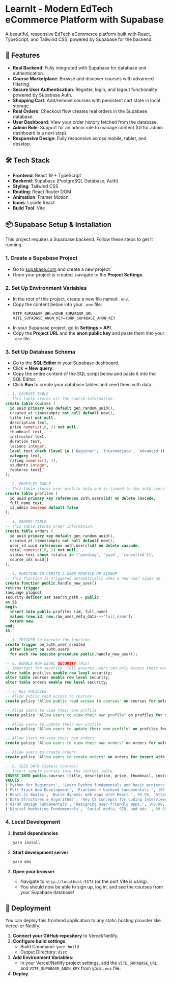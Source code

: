 # LearnIt - Modern EdTech eCommerce Platform with Supabase

A beautiful, responsive EdTech eCommerce platform built with React, TypeScript, and Tailwind CSS, powered by Supabase for the backend.

## 🚀 Features

- **Real Backend**: Fully integrated with Supabase for database and authentication.
- **Course Marketplace**: Browse and discover courses with advanced filtering.
- **Secure User Authentication**: Register, login, and logout functionality powered by Supabase Auth.
- **Shopping Cart**: Add/remove courses with persistent cart state in local storage.
- **Real Orders**: Checkout flow creates real orders in the Supabase database.
- **User Dashboard**: View your order history fetched from the database.
- **Admin Role**: Support for an admin role to manage content (UI for admin dashboard is a next step).
- **Responsive Design**: Fully responsive across mobile, tablet, and desktop.

## 🛠 Tech Stack

- **Frontend**: React 19 + TypeScript
- **Backend**: Supabase (PostgreSQL Database, Auth)
- **Styling**: Tailwind CSS
- **Routing**: React Router DOM
- **Animation**: Framer Motion
- **Icons**: Lucide React
- **Build Tool**: Vite

## 📦 Supabase Setup & Installation

This project requires a Supabase backend. Follow these steps to get it running.

### 1. Create a Supabase Project

- Go to [supabase.com](https://supabase.com) and create a new project.
- Once your project is created, navigate to the **Project Settings**.

### 2. Set Up Environment Variables

- In the root of this project, create a new file named `.env`.
- Copy the content below into your `.env` file:
  ```
  VITE_SUPABASE_URL=YOUR_SUPABASE_URL
  VITE_SUPABASE_ANON_KEY=YOUR_SUPABASE_ANON_KEY
  ```
- In your Supabase project, go to **Settings > API**.
- Copy the **Project URL** and the **anon public key** and paste them into your `.env` file.

### 3. Set Up Database Schema

- Go to the **SQL Editor** in your Supabase dashboard.
- Click **+ New query**.
- Copy the entire content of the SQL script below and paste it into the SQL Editor.
- Click **Run** to create your database tables and seed them with data.

```sql
-- 1. COURSES TABLE
-- This table stores all the course information.
create table courses (
  id uuid primary key default gen_random_uuid(),
  created_at timestamptz not null default now(),
  title text not null,
  description text,
  price numeric(10, 2) not null,
  thumbnail text,
  instructor text,
  duration text,
  lessons integer,
  level text check (level in ('Beginner', 'Intermediate', 'Advanced')),
  category text,
  rating numeric(2, 1),
  students integer,
  features text[]
);

-- 2. PROFILES TABLE
-- This table stores user profile data and is linked to the auth.users table.
create table profiles (
  id uuid primary key references auth.users(id) on delete cascade,
  full_name text,
  is_admin boolean default false
);

-- 3. ORDERS TABLE
-- This table stores order information.
create table orders (
  id uuid primary key default gen_random_uuid(),
  created_at timestamptz not null default now(),
  user_id uuid references auth.users(id) on delete cascade,
  total numeric(10, 2) not null,
  status text check (status in ('pending', 'paid', 'cancelled')),
  course_ids uuid[]
);

-- 4. FUNCTION TO CREATE A USER PROFILE ON SIGNUP
-- This function is triggered automatically when a new user signs up.
create function public.handle_new_user()
returns trigger
language plpgsql
security definer set search_path = public
as $$
begin
  insert into public.profiles (id, full_name)
  values (new.id, new.raw_user_meta_data->>'full_name');
  return new;
end;
$$;

-- 5. TRIGGER to execute the function
create trigger on_auth_user_created
  after insert on auth.users
  for each row execute procedure public.handle_new_user();

-- 6. ENABLE ROW LEVEL SECURITY (RLS)
-- Important for security. This ensures users can only access their own data.
alter table profiles enable row level security;
alter table courses enable row level security;
alter table orders enable row level security;

-- 7. RLS POLICIES
-- Allow public read access to courses
create policy "Allow public read access to courses" on courses for select using (true);

-- Allow users to view their own profile
create policy "Allow users to view their own profile" on profiles for select using (auth.uid() = id);

-- Allow users to update their own profile
create policy "Allow users to update their own profile" on profiles for update using (auth.uid() = id);

-- Allow users to view their own orders
create policy "Allow users to view their own orders" on orders for select using (auth.uid() = user_id);

-- Allow users to create orders
create policy "Allow users to create orders" on orders for insert with check (auth.uid() = user_id);

-- 8. SEED DATA (Sample Courses)
-- Insert sample courses into the courses table.
INSERT INTO public.courses (title, description, price, thumbnail, instructor, duration, lessons, level, category, rating, students, features)
VALUES
('Python for Beginners', 'Learn Python fundamentals and basic projects.', 49.99, 'https://images.unsplash.com/photo-1526379095098-d400fd0bf935?ixlib=rb-4.0.3&auto=format&fit=crop&w=400&q=80', 'John Smith', '10 hours', 30, 'Beginner', 'Programming & Development', 4.5, 5234, '{"Lifetime access", "Certificate of completion"}'),
('Full-Stack Web Development', 'Frontend + backend fundamentals.', 199.99, 'https://images.unsplash.com/photo-1542831371-29b0f74f9713?ixlib=rb-4.0.3&auto=format&fit=crop&w=400&q=80', 'Jane Doe', '50 hours', 100, 'Intermediate', 'Programming & Development', 4.8, 12876, '{"Lifetime access", "Certificate of completion", "30-day money-back guarantee"}'),
('React.js Basics', 'Build dynamic web apps with React.', 99.99, 'https://images.unsplash.com/photo-1633356122544-f134324a6cee?ixlib=rb-4.0.3&auto=format&fit=crop&w=400&q=80', 'Emily White', '15 hours', 45, 'Beginner', 'Web Development', 4.9, 18345, '{"Lifetime access", "Certificate of completion"}'),
('Data Structures & Algorithms', 'Key CS concepts for coding interviews.', 149.99, 'https://images.unsplash.com/photo-1555949963-ff9fe0c870eb?ixlib=rb-4.0.3&auto=format&fit=crop&w=400&q=80', 'Chris Green', '35 hours', 70, 'Advanced', 'Data & AI', 4.7, 9876, '{"Lifetime access", "Certificate of completion"}'),
('UI/UX Design Fundamentals', 'Designing user-friendly apps.', 109.99, 'https://images.unsplash.com/photo-1581291518857-4e27b48ff24e?ixlib=rb-4.0.3&auto=format&fit=crop&w=400&q=80', 'Sarah Brown', '22 hours', 55, 'Intermediate', 'Design & Creativity', 4.8, 11234, '{"Lifetime access", "Certificate of completion"}'),
('Digital Marketing Fundamentals', 'Social media, SEO, and Ads.', 89.99, 'https://images.unsplash.com/photo-1557862921-37829c790f19?ixlib=rb-4.0.3&auto=format&fit=crop&w=400&q=80', 'Michael Black', '18 hours', 40, 'Beginner', 'Business & Management', 4.6, 8765, '{"Lifetime access", "Certificate of completion"}');

```

### 4. Local Development

1. **Install dependencies**
   ```bash
   yarn install
   ```

2. **Start development server**
   ```bash
   yarn dev
   ```

3. **Open your browser**
   - Navigate to `http://localhost:5173` (or the port Vite is using).
   - You should now be able to sign up, log in, and see the courses from your Supabase database!

## 🚀 Deployment

You can deploy this frontend application to any static hosting provider like Vercel or Netlify.

1. **Connect your GitHub repository** to Vercel/Netlify.
2. **Configure build settings**:
   - Build Command: `yarn build`
   - Output Directory: `dist`
3. **Add Environment Variables**:
   - In your Vercel/Netlify project settings, add the `VITE_SUPABASE_URL` and `VITE_SUPABASE_ANON_KEY` from your `.env` file.
4. **Deploy**.
